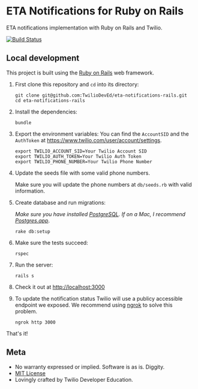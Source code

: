 # ETA Notifications for Ruby on Rails

ETA notifications implementation with Ruby on Rails and Twilio.

[![Build Status](https://travis-ci.org/TwilioDevEd/eta-notifications-rails.svg?branch=master)](https://travis-ci.org/TwilioDevEd/eta-notifications-rails)

## Local development

This project is built using the [Ruby on Rails](http://rubyonrails.org/) web framework.

1. First clone this repository and `cd` into its directory:
   ```
   git clone git@github.com:TwilioDevEd/eta-notifications-rails.git
   cd eta-notifications-rails
   ```

1. Install the dependencies:
   ```
   bundle
   ```

1. Export the environment variables:
   You can find the `AccountSID` and the `AuthToken` at https://www.twilio.com/user/account/settings.
   ```
   export TWILIO_ACCOUNT_SID=Your Twilio Account SID
   export TWILIO_AUTH_TOKEN=Your Twilio Auth Token
   export TWILIO_PHONE_NUMBER=Your Twilio Phone Number
   ```

1. Update the seeds file with some valid phone numbers.

   Make sure you will update the phone numbers at `db/seeds.rb` with valid
   information.

1. Create database and run migrations:

   _Make sure you have installed [PostgreSQL](http://www.postgresql.org/). If on
   a Mac, I recommend [Postgres.app](http://postgresapp.com)_.

   ```
   rake db:setup
   ```

1. Make sure the tests succeed:
   ```
   rspec
   ```

1. Run the server:
   ```
   rails s
   ```

1. Check it out at [http://localhost:3000](http://localhost:3000)

1. To update the notification status Twilio will use a publicy accessible endpoint we exposed. We recommend using [ngrok](https://ngrok.com/) to solve this problem.

   ```
   ngrok http 3000
   ```

That's it!

## Meta

* No warranty expressed or implied. Software is as is. Diggity.
* [MIT License](http://www.opensource.org/licenses/mit-license.html)
* Lovingly crafted by Twilio Developer Education.
